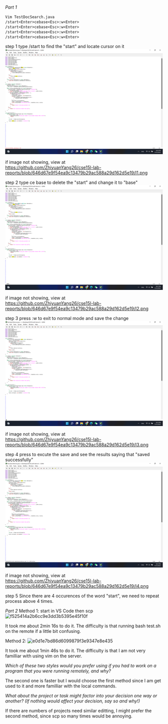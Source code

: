 
*Part 1*

    Vim TestDocSearch.java
    /start<Enter>cebase<Esc>:w<Enter>
    /start<Enter>cebase<Esc>:w<Enter>
    /start<Enter>cebase<Esc>:w<Enter>
    /start<Enter>cebase<Esc>:w<Enter>

step 1
type /start<Enter> to find the "start" and locate cursor on it
![Image](l1.png)
    
if image not showing, view at<br />
https://github.com/ZhiyuanYang26/cse15l-lab-reports/blob/646d67e9f54ea9c13479b29ac588a29d162d5e19/l1.png
    

step 2
type ce base to delete the "start" and change it to "base"
![Image](l2.png)
    
if image not showing, view at<br />
    https://github.com/ZhiyuanYang26/cse15l-lab-reports/blob/646d67e9f54ea9c13479b29ac588a29d162d5e19/l2.png

step 3
press <Esc>:w to exit to normal mode and save the change
![Image](l3.png)
    
if image not showing, view at<br />
    https://github.com/ZhiyuanYang26/cse15l-lab-reports/blob/646d67e9f54ea9c13479b29ac588a29d162d5e19/l3.png

step 4
press <Enter> to excute the save and see the results saying that "saved successfully"
![Image](l4.png)
    
if image not showing, view at<br />
    https://github.com/ZhiyuanYang26/cse15l-lab-reports/blob/646d67e9f54ea9c13479b29ac588a29d162d5e19/l4.png
    
step 5
Since there are 4 occurences of the word "start", we need to repeat process above 4 times.


*Part 2*
Method 1: start in VS Code then scp
![f525414a2b6cc9e3dd3b5395e45f10f](https://user-images.githubusercontent.com/77312914/201507363-1912a3eb-4777-4681-bdac-ed7d1d38b38a.jpg)

It took me about 2min 16s to do it. The difficulty is that running bash test.sh on the remote if a little bit confusing.

Method 2:
![e0d1e7bd86d6099879f3e9347e8e435](https://user-images.githubusercontent.com/77312914/201507380-19fd6c99-0622-4410-90af-cb18583c4f53.jpg)

It took me about 1min 46s to do it. The difficulty is that I am not very familliar with using vim on the server.

*Which of these two styles would you prefer using if you had to work on a program that you were running remotely, and why?*

The second one is faster but I would choose the first method since I am get used to it and more familliar with the local commands.

*What about the project or task might factor into your decision one way or another? (If nothing would affect your decision, say so and why!)*

If there are numbers of projects need similar editting, I might prefer the second method, since scp so many times would be annoying. 

